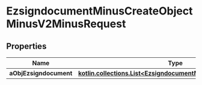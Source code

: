 
# EzsigndocumentMinusCreateObjectMinusV2MinusRequest

## Properties
Name | Type | Description | Notes
------------ | ------------- | ------------- | -------------
**aObjEzsigndocument** | [**kotlin.collections.List&lt;EzsigndocumentMinusRequestCompound&gt;**](EzsigndocumentMinusRequestCompound.md) |  | 



